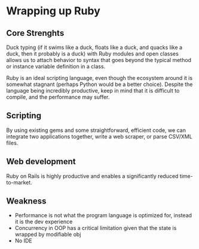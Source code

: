 # Wrapping up Ruby

## Core Strenghts
Duck typing (if it swims like a duck, floats like a duck, and quacks like a duck, then it probably is a duck) with Ruby modules and open classes allows us to attach behavior to syntax that goes beyond the typical method or instance variable definition in a class.

Ruby is an ideal scripting language, even though the ecosystem around it is somewhat stagnant (perhaps Python would be a better choice). Despite the language being incredibly productive, keep in mind that it is difficult to compile, and the performance may suffer.

## Scripting
By using existing gems and some straightforward, efficient code, we can integrate two applications together, write a web scraper, or parse CSV/XML files.

## Web development  
Ruby on Rails is highly productive and enables a significantly reduced time-to-market.

## Weakness
- Performance is not what the program language is optimized for, instead it is the dev experience
- Concurrency in OOP has a critical limitation given that the state is wrapped by modifiable obj
- No IDE
